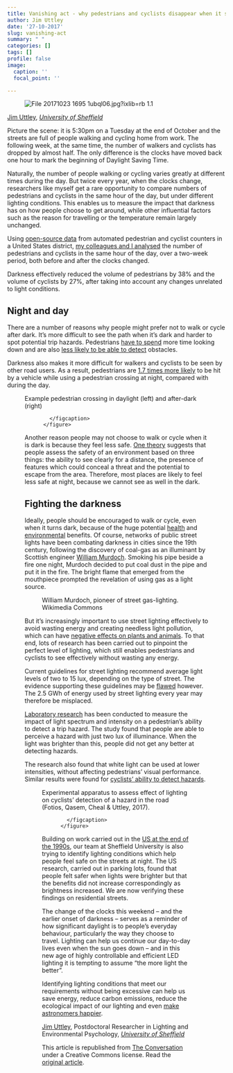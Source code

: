```yaml
---
title: Vanishing act - why pedestrians and cyclists disappear when it starts getting dark
author: Jim Uttley
date: '27-10-2017'
slug: vanishing-act
summary: " "
categories: []
tags: []
profile: false
image:
  caption: ''
  focal_point: ''

---
```


  <figure>
    <img src="https://images.theconversation.com/files/191378/original/file-20171023-1695-1ubql06.jpg?ixlib=rb-1.1.0&q=45&auto=format&w=754&fit=clip" alt="File 20171023 1695 1ubql06.jpg?ixlib=rb 1.1" />
  </figure>

<span><a href="https://theconversation.com/profiles/jim-uttley-338340">Jim Uttley</a>, <em><a href="http://theconversation.com/institutions/university-of-sheffield-1147">University of Sheffield</a></em></span>

<p>Picture the scene: it is 5:30pm on a Tuesday at the end of October and the streets are full of people walking and cycling home from work. The following week, at the same time, the number of walkers and cyclists has dropped by almost half. The only difference is the clocks have moved back one hour to mark the beginning of Daylight Saving Time.</p>

<p>Naturally, the number of people walking or cycling varies greatly at different times during the day. But twice every year, when the clocks change, researchers like myself get a rare opportunity to compare numbers of pedestrians and cyclists in the same hour of the day, but under different lighting conditions. This enables us to measure the impact that darkness has on how people choose to get around, while other influential factors such as the reason for travelling or the temperature remain largely unchanged.</p>

<p>Using <a href="http://www.bikearlington.com/counter-data/">open-source data</a> from automated pedestrian and cyclist counters in a United States district, <a href="http://www.sciencedirect.com/science/article/pii/S0272494417300762">my colleagues and I analysed</a> the number of pedestrians and cyclists in the same hour of the day, over a two-week period, both before and after the clocks changed. </p>

<p>Darkness effectively reduced the volume of pedestrians by 38% and the volume of cyclists by 27%, after taking into account any changes unrelated to light conditions. </p>

<h2>Night and day</h2>

<p>There are a number of reasons why people might prefer not to walk or cycle after dark. It’s more difficult to see the path when it’s dark and harder to spot potential trip hazards. Pedestrians <a href="http://journals.sagepub.com/doi/full/10.1177/1477153514522472">have to spend</a> more time looking down and are also <a href="http://journals.sagepub.com/doi/abs/10.1177/1477153515602954">less likely to be able to detect</a> obstacles.</p>

<p>Darkness also makes it more difficult for walkers and cyclists to be seen by other road users. As a result, pedestrians are <a href="http://www.sciencedirect.com/science/article/pii/S0001457517303202">1.7 times more likely</a> to be hit by a vehicle while using a pedestrian crossing at night, compared with during the day.</p>

<figure class="align-center ">
            <img alt="" src="https://images.theconversation.com/files/191057/original/file-20171019-1045-kwdh3p.png?ixlib=rb-1.1.0&amp;q=45&amp;auto=format&amp;w=754&amp;fit=clip" srcset="https://images.theconversation.com/files/191057/original/file-20171019-1045-kwdh3p.png?ixlib=rb-1.1.0&amp;q=45&amp;auto=format&amp;w=600&amp;h=302&amp;fit=crop&amp;dpr=1 600w, https://images.theconversation.com/files/191057/original/file-20171019-1045-kwdh3p.png?ixlib=rb-1.1.0&amp;q=30&amp;auto=format&amp;w=600&amp;h=302&amp;fit=crop&amp;dpr=2 1200w, https://images.theconversation.com/files/191057/original/file-20171019-1045-kwdh3p.png?ixlib=rb-1.1.0&amp;q=15&amp;auto=format&amp;w=600&amp;h=302&amp;fit=crop&amp;dpr=3 1800w, https://images.theconversation.com/files/191057/original/file-20171019-1045-kwdh3p.png?ixlib=rb-1.1.0&amp;q=45&amp;auto=format&amp;w=754&amp;h=379&amp;fit=crop&amp;dpr=1 754w, https://images.theconversation.com/files/191057/original/file-20171019-1045-kwdh3p.png?ixlib=rb-1.1.0&amp;q=30&amp;auto=format&amp;w=754&amp;h=379&amp;fit=crop&amp;dpr=2 1508w, https://images.theconversation.com/files/191057/original/file-20171019-1045-kwdh3p.png?ixlib=rb-1.1.0&amp;q=15&amp;auto=format&amp;w=754&amp;h=379&amp;fit=crop&amp;dpr=3 2262w" sizes="(min-width: 1466px) 754px, (max-width: 599px) 100vw, (min-width: 600px) 600px, 237px">
            <figcaption>
              <span class="caption">Example pedestrian crossing in daylight (left) and after-dark (right)</span>
              
            </figcaption>
          </figure>

<p>Another reason people may not choose to walk or cycle when it is dark is because they feel less safe. <a href="http://journals.sagepub.com/doi/pdf/10.1177/0013916592241002">One theory</a> suggests that people assess the safety of an environment based on three things: the ability to see clearly for a distance, the presence of features which could conceal a threat and the potential to escape from the area. Therefore, most places are likely to feel less safe at night, because we cannot see as well in the dark.</p>

<h2>Fighting the darkness</h2>

<p>Ideally, people should be encouraged to walk or cycle, even when it turns dark, because of the huge potential <a href="https://theconversation.com/cycling-to-work-major-new-study-suggests-health-benefits-are-staggering-76292">health</a> and <a href="http://trrjournalonline.trb.org/doi/abs/10.3141/2531-15">environmental</a> benefits. Of course, networks of public street lights have been combating darkness in cities since the 19th century, following the discovery of coal-gas as an illuminant by Scottish engineer <a href="http://scienceonstreets.phys.strath.ac.uk/new/William_Murdoch.html">William Murdoch</a>. Smoking his pipe beside a fire one night, Murdoch decided to put coal dust in the pipe and put it in the fire. The bright flame that emerged from the mouthpiece prompted the revelation of using gas as a light source.</p>

<figure class="align-left ">
            <img alt="" src="https://images.theconversation.com/files/191287/original/file-20171022-13961-xg0jte.jpg?ixlib=rb-1.1.0&amp;q=45&amp;auto=format&amp;w=237&amp;fit=clip" srcset="https://images.theconversation.com/files/191287/original/file-20171022-13961-xg0jte.jpg?ixlib=rb-1.1.0&amp;q=45&amp;auto=format&amp;w=600&amp;h=843&amp;fit=crop&amp;dpr=1 600w, https://images.theconversation.com/files/191287/original/file-20171022-13961-xg0jte.jpg?ixlib=rb-1.1.0&amp;q=30&amp;auto=format&amp;w=600&amp;h=843&amp;fit=crop&amp;dpr=2 1200w, https://images.theconversation.com/files/191287/original/file-20171022-13961-xg0jte.jpg?ixlib=rb-1.1.0&amp;q=15&amp;auto=format&amp;w=600&amp;h=843&amp;fit=crop&amp;dpr=3 1800w, https://images.theconversation.com/files/191287/original/file-20171022-13961-xg0jte.jpg?ixlib=rb-1.1.0&amp;q=45&amp;auto=format&amp;w=754&amp;h=1059&amp;fit=crop&amp;dpr=1 754w, https://images.theconversation.com/files/191287/original/file-20171022-13961-xg0jte.jpg?ixlib=rb-1.1.0&amp;q=30&amp;auto=format&amp;w=754&amp;h=1059&amp;fit=crop&amp;dpr=2 1508w, https://images.theconversation.com/files/191287/original/file-20171022-13961-xg0jte.jpg?ixlib=rb-1.1.0&amp;q=15&amp;auto=format&amp;w=754&amp;h=1059&amp;fit=crop&amp;dpr=3 2262w" sizes="(min-width: 1466px) 754px, (max-width: 599px) 100vw, (min-width: 600px) 600px, 237px">
            <figcaption>
              <span class="caption">William Murdoch, pioneer of street gas-lighting.</span>
              <span class="attribution"><span class="source">Wikimedia Commons</span></span>
            </figcaption>
          </figure>

<p>But it’s increasingly important to use street lighting effectively to avoid wasting energy and creating needless light pollution, which can have <a href="https://theconversation.com/light-pollution-is-bad-for-humans-but-may-be-even-worse-for-animals-31144">negative effects on plants and animals</a>. To that end, lots of research has been carried out to pinpoint the perfect level of lighting, which still enables pedestrians and cyclists to see effectively without wasting any energy. </p>

<p>Current guidelines for street lighting recommend average light levels of two to 15 lux, depending on the type of street. The evidence supporting these guidelines may be <a href="http://journals.sagepub.com/doi/full/10.1177/1477153511432678">flawed</a> however. The 2.5 GWh of energy used by street lighting every year may therefore be misplaced.</p>

<p><a href="http://journals.sagepub.com/doi/abs/10.1177/1477153515602954">Laboratory research</a> has been conducted to measure the impact of light spectrum and intensity on a pedestrian’s ability to detect a trip hazard. The study found that people are able to perceive a hazard with just two lux of illuminance. When the light was brighter than this, people did not get any better at detecting hazards. </p>

<p>The research also found that white light can be used at lower intensities, without affecting pedestrians’ visual performance. Similar results were found for <a href="http://journals.sagepub.com/doi/abs/10.1177/1477153515625103">cyclists’ ability to detect hazards</a>.</p>

<figure class="align-center ">
            <img alt="" src="https://images.theconversation.com/files/191059/original/file-20171019-1045-toezen.JPG?ixlib=rb-1.1.0&amp;q=45&amp;auto=format&amp;w=754&amp;fit=clip" srcset="https://images.theconversation.com/files/191059/original/file-20171019-1045-toezen.JPG?ixlib=rb-1.1.0&amp;q=45&amp;auto=format&amp;w=600&amp;h=450&amp;fit=crop&amp;dpr=1 600w, https://images.theconversation.com/files/191059/original/file-20171019-1045-toezen.JPG?ixlib=rb-1.1.0&amp;q=30&amp;auto=format&amp;w=600&amp;h=450&amp;fit=crop&amp;dpr=2 1200w, https://images.theconversation.com/files/191059/original/file-20171019-1045-toezen.JPG?ixlib=rb-1.1.0&amp;q=15&amp;auto=format&amp;w=600&amp;h=450&amp;fit=crop&amp;dpr=3 1800w, https://images.theconversation.com/files/191059/original/file-20171019-1045-toezen.JPG?ixlib=rb-1.1.0&amp;q=45&amp;auto=format&amp;w=754&amp;h=566&amp;fit=crop&amp;dpr=1 754w, https://images.theconversation.com/files/191059/original/file-20171019-1045-toezen.JPG?ixlib=rb-1.1.0&amp;q=30&amp;auto=format&amp;w=754&amp;h=566&amp;fit=crop&amp;dpr=2 1508w, https://images.theconversation.com/files/191059/original/file-20171019-1045-toezen.JPG?ixlib=rb-1.1.0&amp;q=15&amp;auto=format&amp;w=754&amp;h=566&amp;fit=crop&amp;dpr=3 2262w" sizes="(min-width: 1466px) 754px, (max-width: 599px) 100vw, (min-width: 600px) 600px, 237px">
            <figcaption>
              <span class="caption">Experimental apparatus to assess effect of lighting on cyclists’ detection of a hazard in the road (Fotios, Qasem, Cheal &amp; Uttley, 2017).</span>
              
            </figcaption>
          </figure>

<p>Building on work carried out in the <a href="http://journals.sagepub.com/doi/abs/10.1177/096032710003200205">US at the end of the 1990s</a>, our team at Sheffield University is also trying to identify lighting conditions which help people feel safe on the streets at night. The US research, carried out in parking lots, found that people felt safer when lights were brighter but that the benefits did not increase correspondingly as brightness increased.  We are now verifying these findings on residential streets.</p>

<p>The change of the clocks this weekend – and the earlier onset of darkness – serves as a reminder of how significant daylight is to people’s everyday behaviour, particularly the way they choose to travel. Lighting can help us continue our day-to-day lives even when the sun goes down – and in this new age of highly controllable and efficient LED lighting it is tempting to assume “the more light the better”. </p>

<p>Identifying lighting conditions that meet our requirements without being excessive can help us save energy, reduce carbon emissions, reduce the ecological impact of our lighting and even <a href="https://www.insidescience.org/news/astronomers-encourage-cities-shield-outdoor-lighting">make astronomers happier</a>.<!-- Below is The Conversation's page counter tag. Please DO NOT REMOVE. --><img src="https://counter.theconversation.com/content/84938/count.gif?distributor=republish-lightbox-basic" alt="The Conversation" width="1" height="1" style="border: none !important; box-shadow: none !important; margin: 0 !important; max-height: 1px !important; max-width: 1px !important; min-height: 1px !important; min-width: 1px !important; opacity: 0 !important; outline: none !important; padding: 0 !important; text-shadow: none !important" /><!-- End of code. If you don't see any code above, please get new code from the Advanced tab after you click the republish button. The page counter does not collect any personal data. More info: http://theconversation.com/republishing-guidelines --></p>

<p><span><a href="https://theconversation.com/profiles/jim-uttley-338340">Jim Uttley</a>, Postdoctoral Researcher in Lighting and Environmental Psychology, <em><a href="http://theconversation.com/institutions/university-of-sheffield-1147">University of Sheffield</a></em></span></p>

<p>This article is republished from <a href="http://theconversation.com">The Conversation</a> under a Creative Commons license. Read the <a href="https://theconversation.com/vanishing-act-why-pedestrians-and-cyclists-disappear-when-it-starts-getting-dark-84938">original article</a>.</p>


